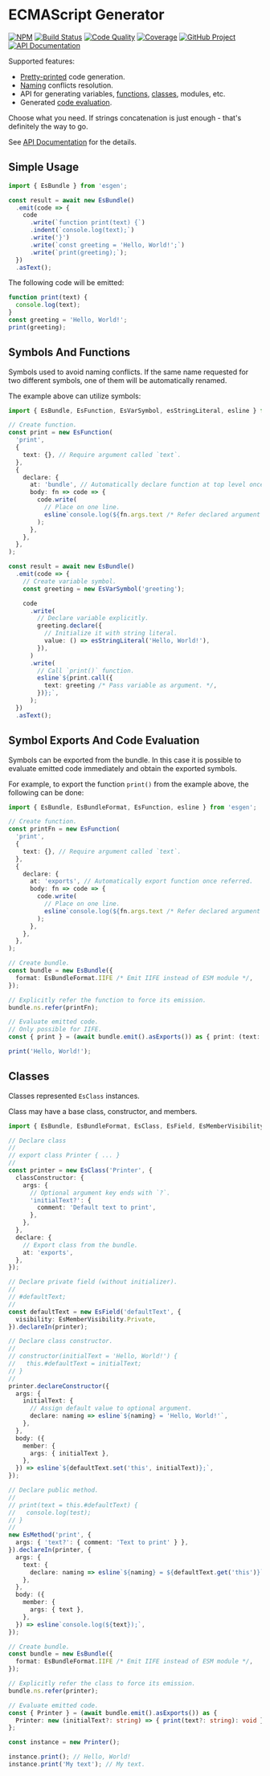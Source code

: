 # ECMAScript Generator

[![NPM][npm-image]][npm-url]
[![Build Status][build-status-img]][build-status-link]
[![Code Quality][quality-img]][quality-link]
[![Coverage][coverage-img]][coverage-link]
[![GitHub Project][github-image]][github-url]
[![API Documentation][api-docs-image]][api documentation]

Supported features:

- [Pretty-printed] code generation.
- [Naming] conflicts resolution.
- API for generating variables, [functions], [classes], modules, etc.
- Generated [code evaluation].

Choose what you need. If strings concatenation is just enough - that's definitely the way to go.

See [API Documentation] for the details.

[npm-image]: https://img.shields.io/npm/v/esgen.svg?logo=npm
[npm-url]: https://www.npmjs.com/package/esgen
[build-status-img]: https://github.com/run-z/esgen/workflows/Build/badge.svg
[build-status-link]: https://github.com/run-z/esgen/actions?query=workflow:Build
[quality-img]: https://app.codacy.com/project/badge/Grade/da92c27a5c3445c58dfa346b1307cb85
[quality-link]: https://app.codacy.com/gh/run-z/esgen/dashboard?utm_source=gh&utm_medium=referral&utm_content=&utm_campaign=Badge_grade
[coverage-img]: https://app.codacy.com/project/badge/Coverage/da92c27a5c3445c58dfa346b1307cb85
[coverage-link]: https://www.codacy.com/gh/run-z/esgen/dashboard?utm_source=github.com&utm_medium=referral&utm_content=run-z/esgen&utm_campaign=Badge_Coverage
[github-image]: https://img.shields.io/static/v1?logo=github&label=GitHub&message=project&color=informational
[github-url]: https://github.com/run-z/esgen
[api-docs-image]: https://img.shields.io/static/v1?logo=typescript&label=API&message=docs&color=informational
[API documentation]: https://run-z.github.io/esgen/
[explanation]: https://github.com/run-z/esgen/blob/master/doc/explanation.md
[URI charge]: https://github.com/run-z/esgen/blob/master/doc/uri-charge-format.md

## Simple Usage

[pretty-printed]: #simple-usage

```typescript
import { EsBundle } from 'esgen';

const result = await new EsBundle()
  .emit(code => {
    code
      .write(`function print(text) {`)
      .indent(`console.log(text);`)
      .write('}')
      .write(`const greeting = 'Hello, World!';`)
      .write(`print(greeting);`);
  })
  .asText();
```

The following code will be emitted:

```javascript
function print(text) {
  console.log(text);
}
const greeting = 'Hello, World!';
print(greeting);
```

## Symbols And Functions

[naming]: #symbols-and-functions
[functions]: #symbols-and-functions

Symbols used to avoid naming conflicts. If the same name requested for two different symbols, one of them will be
automatically renamed.

The example above can utilize symbols:

```typescript
import { EsBundle, EsFunction, EsVarSymbol, esStringLiteral, esline } from 'esgen';

// Create function.
const print = new EsFunction(
  'print',
  {
    text: {}, // Require argument called `text`.
  },
  {
    declare: {
      at: 'bundle', // Automatically declare function at top level once referred.
      body: fn => code => {
        code.write(
          // Place on one line.
          esline`console.log(${fn.args.text /* Refer declared argument symbol */});`,
        );
      },
    },
  },
);

const result = await new EsBundle()
  .emit(code => {
    // Create variable symbol.
    const greeting = new EsVarSymbol('greeting');

    code
      .write(
        // Declare variable explicitly.
        greeting.declare({
          // Initialize it with string literal.
          value: () => esStringLiteral('Hello, World!'),
        }),
      )
      .write(
        // Call `print()` function.
        esline`${print.call({
          text: greeting /* Pass variable as argument. */,
        })};`,
      );
  })
  .asText();
```

## Symbol Exports And Code Evaluation

[code evaluation]: #symbol-exports-and-code-evaluation

Symbols can be exported from the bundle. In this case it is possible to evaluate emitted code immediately and obtain
the exported symbols.

For example, to export the function `print()` from the example above, the following can be done:

```typescript
import { EsBundle, EsBundleFormat, EsFunction, esline } from 'esgen';

// Create function.
const printFn = new EsFunction(
  'print',
  {
    text: {}, // Require argument called `text`.
  },
  {
    declare: {
      at: 'exports', // Automatically export function once referred.
      body: fn => code => {
        code.write(
          // Place on one line.
          esline`console.log(${fn.args.text /* Refer declared argument symbol */});`,
        );
      },
    },
  },
);

// Create bundle.
const bundle = new EsBundle({
  format: EsBundleFormat.IIFE /* Emit IIFE instead of ESM module */,
});

// Explicitly refer the function to force its emission.
bundle.ns.refer(printFn);

// Evaluate emitted code.
// Only possible for IIFE.
const { print } = (await bundle.emit().asExports()) as { print: (text: string) => void };

print('Hello, World!');
```

## Classes

[classes]: #classes

Classes represented `EsClass` instances.

Class may have a base class, constructor, and members.

```typescript
import { EsBundle, EsBundleFormat, EsClass, EsField, EsMemberVisibility, EsMethod, esline } from 'esgen';

// Declare class
//
// export class Printer { ... }
//
const printer = new EsClass('Printer', {
  classConstructor: {
    args: {
      // Optional argument key ends with `?`.
      'initialText?': {
        comment: 'Default text to print',
      },
    },
  },
  declare: {
    // Export class from the bundle.
    at: 'exports',
  },
});

// Declare private field (without initializer).
//
// #defaultText;
//
const defaultText = new EsField('defaultText', {
  visibility: EsMemberVisibility.Private,
}).declareIn(printer);

// Declare class constructor.
//
// constructor(initialText = 'Hello, World!') {
//   this.#defaultText = initialText;
// }
//
printer.declareConstructor({
  args: {
    initialText: {
      // Assign default value to optional argument.
      declare: naming => esline`${naming} = 'Hello, World!'`,
    },
  },
  body: ({
    member: {
      args: { initialText },
    },
  }) => esline`${defaultText.set('this', initialText)};`,
});

// Declare public method.
//
// print(text = this.#defaultText) {
//   console.log(test);
// }
//
new EsMethod('print', {
  args: { 'text?': { comment: 'Text to print' } },
}).declareIn(printer, {
  args: {
    text: {
      declare: naming => esline`${naming} = ${defaultText.get('this')}`,
    },
  },
  body: ({
    member: {
      args: { text },
    },
  }) => esline`console.log(${text});`,
});

// Create bundle.
const bundle = new EsBundle({
  format: EsBundleFormat.IIFE /* Emit IIFE instead of ESM module */,
});

// Explicitly refer the class to force its emission.
bundle.ns.refer(printer);

// Evaluate emitted code.
const { Printer } = (await bundle.emit().asExports()) as {
  Printer: new (initialText?: string) => { print(text?: string): void };
};

const instance = new Printer();

instance.print(); // Hello, World!
instance.print('My text'); // My text.
```
